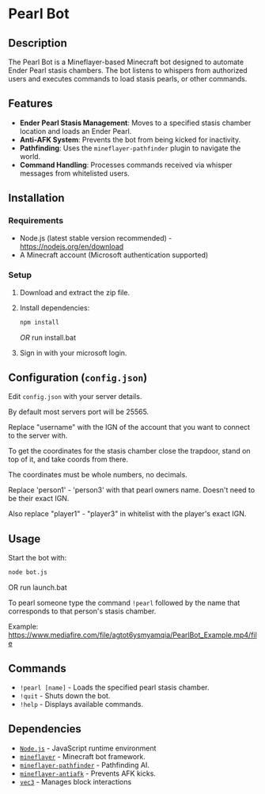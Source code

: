 # Pearl Bot

## Description
The Pearl Bot is a Mineflayer-based Minecraft bot designed to automate Ender Pearl stasis chambers. The bot listens to whispers from authorized users and executes commands to load stasis pearls, or other commands.

## Features
- **Ender Pearl Stasis Management**: Moves to a specified stasis chamber location and loads an Ender Pearl.
- **Anti-AFK System**: Prevents the bot from being kicked for inactivity.
- **Pathfinding**: Uses the `mineflayer-pathfinder` plugin to navigate the world.
- **Command Handling**: Processes commands received via whisper messages from whitelisted users.

## Installation
### Requirements
- Node.js (latest stable version recommended) - https://nodejs.org/en/download
- A Minecraft account (Microsoft authentication supported)

### Setup
1. Download and extract the zip file.
2. Install dependencies:
   ```sh
   npm install
   ```
    *OR* run install.bat

3. Sign in with your microsoft login.

## Configuration (`config.json`)
Edit `config.json` with your server details.

By default most servers port will be 25565.

Replace "username" with the IGN of the account that you want to connect to the server with.

To get the coordinates for the stasis chamber close the trapdoor, stand on top of it, and take coords from there.

The coordinates must be whole numbers, no decimals.

Replace 'person1' - 'person3' with that pearl owners name. Doesn't need to be their exact IGN.

Also replace "player1" - "player3" in whitelist with the player's exact IGN.

## Usage
Start the bot with:
```sh
node bot.js
```
OR run launch.bat

To pearl someone type the command `!pearl` followed by the name that corresponds to that person's stasis chamber.

Example:
https://www.mediafire.com/file/agtot6ysmyamqia/PearlBot_Example.mp4/file

## Commands
- `!pearl [name]` - Loads the specified pearl stasis chamber.
- `!quit` - Shuts down the bot.
- `!help` - Displays available commands.

## Dependencies
- [`Node.js`](https://nodejs.org/en) - JavaScript runtime environment
- [`mineflayer`](https://github.com/PrismarineJS/mineflayer) - Minecraft bot framework.
- [`mineflayer-pathfinder`](https://github.com/PrismarineJS/mineflayer-pathfinder) - Pathfinding AI.
- [`mineflayer-antiafk`](https://github.com/etiaro/mineflayer-antiafk) - Prevents AFK kicks.
- [`vec3`](https://github.com/PrismarineJS/node-vec3) - Manages block interactions
